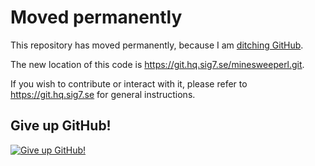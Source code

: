 # Moved permanently

This repository has moved permanently,
because I am [ditching GitHub](https://tomscii.sig7.se/2024/01/Ditching-GitHub).

The new location of this code is
<https://git.hq.sig7.se/minesweeperl.git>.

If you wish to contribute or interact with it, please refer to
<https://git.hq.sig7.se> for general instructions.

## Give up GitHub!

[![Give up GitHub!](https://sfconservancy.org/img/GiveUpGitHub.svg)](https://sfconservancy.org/GiveUpGitHub/)

